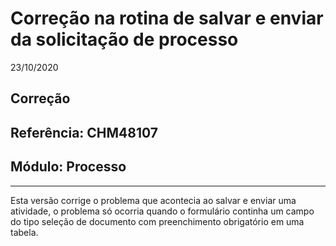 # Correção na rotina de salvar e enviar da solicitação de processo
23/10/2020
## Correção
## Referência: CHM48107
## Módulo: Processo
***

Esta versão corrige o problema que acontecia ao salvar e enviar uma atividade, o problema só ocorria quando o formulário continha um campo do tipo seleção de documento com preenchimento obrigatório em uma tabela.
